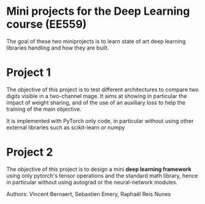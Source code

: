 # Mini projects for the Deep Learning course (EE559)

The goal of these two miniprojects is to learn state of art deep learning libraries handling and how they are built.

# Project 1

The objective of this project is to test different architectures to compare two digits visible in a two-channel  mage. It aims at showing in particular the impact of weight sharing, and of the use of an auxiliary loss to help the training of the main objective.

It is implemented with PyTorch only code, in particular without using other external librariessuch as scikit-learn or numpy

# Project 2

The objective of this project is to design a mini **deep learning framework** using only pytorch'stensor operations and the standard math library, hence in particular without using autograd or theneural-network modules.


Authors: Vincent Bernaert, Sebastien Emery, Raphaël Reis Nunes